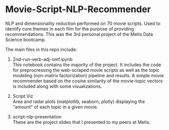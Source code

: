 # Movie-Script-NLP-Recommender
NLP and dimensionality reduction performed on 70 movie scripts. Used to identify core themes in each film for the purpose of providing recommendations. This was the 3rd personal project of the Metis Data Science bootcamp.

The main files in this repo include:
1) 2nd-run-verb-adj-nmf.ipynb <br>
This notebook contains the majority of the project. It includes the code for preprocressing the web-scraped movie scripts as well as the topic modeling (non-matrix factorization) pipeline and results. A simple movie recommender based on the cosine similarity of the movie-topic vectors is included along with some visualizations. 

2) Script Viz <br>
Area and radar plots (matplotlib, seaborn, plotly) displaying the "amount" of each topic in a given movie. 

3) script-nlp-presentation <br>
These are the project slides that I presented to my peers at Metis. 

